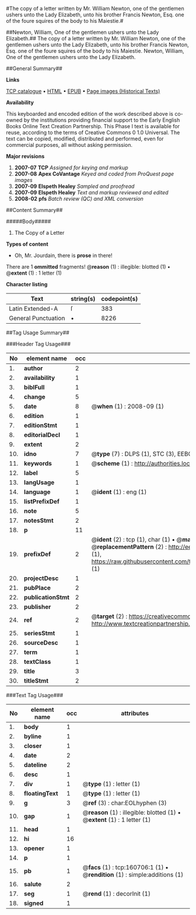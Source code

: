 #The copy of a letter written by Mr. William Newton, one of the gentlemen ushers unto the Lady Elizabeth, unto his brother Francis Newton, Esq. one of the foure squires of the body to his Maiestie.#

##Newton, William, One of the gentlemen ushers unto the Lady Elizabeth.##
The copy of a letter written by Mr. William Newton, one of the gentlemen ushers unto the Lady Elizabeth, unto his brother Francis Newton, Esq. one of the foure squires of the body to his Maiestie.
Newton, William, One of the gentlemen ushers unto the Lady Elizabeth.

##General Summary##

**Links**

[TCP catalogue](http://www.ota.ox.ac.uk/tcp/)  • 
[HTML](http://tei.it.ox.ac.uk/tcp/Texts-HTML/free/A89/A89669.html)  • 
[EPUB](http://tei.it.ox.ac.uk/tcp/Texts-EPUB/free/A89/A89669.epub) • 
[Page images (Historical Texts)](https://data.historicaltexts.jisc.ac.uk/view?pubId=eebo-99869121e&pageId=eebo-99869121e-160706-1)

**Availability**

This keyboarded and encoded edition of the
	       work described above is co-owned by the institutions
	       providing financial support to the Early English Books
	       Online Text Creation Partnership. This Phase I text is
	       available for reuse, according to the terms of Creative
	       Commons 0 1.0 Universal. The text can be copied,
	       modified, distributed and performed, even for
	       commercial purposes, all without asking permission.

**Major revisions**

1. __2007-07__ __TCP__ *Assigned for keying and markup*
1. __2007-08__ __Apex CoVantage__ *Keyed and coded from ProQuest page images*
1. __2007-09__ __Elspeth Healey__ *Sampled and proofread*
1. __2007-09__ __Elspeth Healey__ *Text and markup reviewed and edited*
1. __2008-02__ __pfs__ *Batch review (QC) and XML conversion*

##Content Summary##

#####Body#####

1. The Copy of a Letter

**Types of content**

  * Oh, Mr. Jourdain, there is **prose** in there!

There are 1 **ommitted** fragments! 
 @__reason__ (1) : illegible: blotted (1)  •  @__extent__ (1) : 1 letter (1)

**Character listing**


|Text|string(s)|codepoint(s)|
|---|---|---|
|Latin Extended-A|ſ|383|
|General Punctuation|•|8226|

##Tag Usage Summary##

###Header Tag Usage###

|No|element name|occ|attributes|
|---|---|---|---|
|1.|__author__|2||
|2.|__availability__|1||
|3.|__biblFull__|1||
|4.|__change__|5||
|5.|__date__|8| @__when__ (1) : 2008-09 (1)|
|6.|__edition__|1||
|7.|__editionStmt__|1||
|8.|__editorialDecl__|1||
|9.|__extent__|2||
|10.|__idno__|7| @__type__ (7) : DLPS (1), STC (3), EEBO-CITATION (1), PROQUEST (1), VID (1)|
|11.|__keywords__|1| @__scheme__ (1) : http://authorities.loc.gov/ (1)|
|12.|__label__|5||
|13.|__langUsage__|1||
|14.|__language__|1| @__ident__ (1) : eng (1)|
|15.|__listPrefixDef__|1||
|16.|__note__|5||
|17.|__notesStmt__|2||
|18.|__p__|11||
|19.|__prefixDef__|2| @__ident__ (2) : tcp (1), char (1)  •  @__matchPattern__ (2) : ([0-9\-]+):([0-9IVX]+) (1), (.+) (1)  •  @__replacementPattern__ (2) : http://eebo.chadwyck.com/downloadtiff?vid=$1&page=$2 (1), https://raw.githubusercontent.com/textcreationpartnership/Texts/master/tcpchars.xml#$1 (1)|
|20.|__projectDesc__|1||
|21.|__pubPlace__|2||
|22.|__publicationStmt__|2||
|23.|__publisher__|2||
|24.|__ref__|2| @__target__ (2) : https://creativecommons.org/publicdomain/zero/1.0/ (1), http://www.textcreationpartnership.org/docs/. (1)|
|25.|__seriesStmt__|1||
|26.|__sourceDesc__|1||
|27.|__term__|1||
|28.|__textClass__|1||
|29.|__title__|3||
|30.|__titleStmt__|2||


###Text Tag Usage###

|No|element name|occ|attributes|
|---|---|---|---|
|1.|__body__|1||
|2.|__byline__|1||
|3.|__closer__|1||
|4.|__date__|2||
|5.|__dateline__|2||
|6.|__desc__|1||
|7.|__div__|1| @__type__ (1) : letter (1)|
|8.|__floatingText__|1| @__type__ (1) : letter (1)|
|9.|__g__|3| @__ref__ (3) : char:EOLhyphen (3)|
|10.|__gap__|1| @__reason__ (1) : illegible: blotted (1)  •  @__extent__ (1) : 1 letter (1)|
|11.|__head__|1||
|12.|__hi__|16||
|13.|__opener__|1||
|14.|__p__|1||
|15.|__pb__|1| @__facs__ (1) : tcp:160706:1 (1)  •  @__rendition__ (1) : simple:additions (1)|
|16.|__salute__|2||
|17.|__seg__|1| @__rend__ (1) : decorInit (1)|
|18.|__signed__|1||
